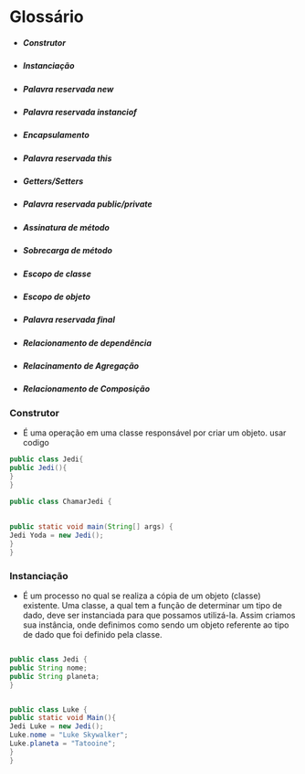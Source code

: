 # Glossário
- ##### Construtor
- ##### Instanciação
- ##### Palavra reservada new
- ##### Palavra reservada instanciof
- ##### Encapsulamento
- ##### Palavra reservada this
- ##### Getters/Setters
- ##### Palavra reservada public/private
- ##### Assinatura de método
- ##### Sobrecarga de método
- ##### Escopo de classe
- ##### Escopo de objeto
- ##### Palavra reservada final
- ##### Relacionamento de dependência
- ##### Relacinamento de Agregação
- ##### Relacionamento de Composição

### Construtor
- É uma operação em uma classe responsável por criar um objeto.
usar codigo 

```java
public class Jedi{
public Jedi(){
} 
}

public class ChamarJedi {
 
 
public static void main(String[] args) { 
Jedi Yoda = new Jedi(); 
}
}
```

### Instanciação
- É um processo no qual se realiza a cópia de um objeto (classe) existente. Uma classe, a qual tem a função de determinar um tipo de dado, deve ser instanciada para que possamos utilizá-la. Assim criamos sua instância, onde definimos como sendo um objeto referente ao tipo de dado que foi definido pela classe. 

``` java

public class Jedi {
public String nome;
public String planeta;
}


public class Luke {
public static void Main(){
Jedi Luke = new Jedi();
Luke.nome = "Luke Skywalker";
Luke.planeta = "Tatooine";
}     
}
```

